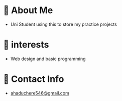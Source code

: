 # 🏰 About Me
- Uni Student using this to store my practice projects
# 📜 interests
- Web design and basic programming
# 🔮 Contact Info
- ahaduchere546@gmail.com
